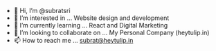 - 👋 Hi, I’m @subratsri
- 👀 I’m interested in ... Website design and development
- 🌱 I’m currently learning ... React and Digital Marketing
- 💞️ I’m looking to collaborate on ... My Personal Company (heytulip.in)
- 📫 How to reach me ...  subrat@heytulip.in

<!---
subratsri/subratsri is a ✨ special ✨ repository because its `README.md` (this file) appears on your GitHub profile.
You can click the Preview link to take a look at your changes.
--->
